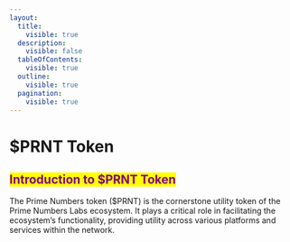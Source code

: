 ```yaml
---
layout:
  title:
    visible: true
  description:
    visible: false
  tableOfContents:
    visible: true
  outline:
    visible: true
  pagination:
    visible: true
---
```


# $PRNT Token

## <mark style="color:purple;">**Introduction to $PRNT Token**</mark>

The Prime Numbers token ($PRNT) is the cornerstone utility token of the Prime Numbers Labs ecosystem. It plays a critical role in facilitating the ecosystem’s functionality, providing utility across various platforms and services within the network.
